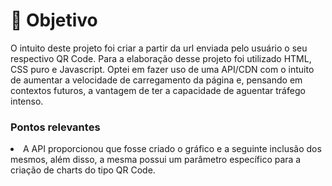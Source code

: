 # 🏁 Objetivo
<p>O intuito deste projeto foi criar a partir da url enviada pelo usuário o seu respectivo QR Code. Para a elaboração desse projeto foi utilizado HTML, CSS puro e Javascript. Optei em fazer uso de uma API/CDN com o intuito de aumentar a velocidade de carregamento da página e, pensando em contextos futuros, a vantagem de ter a capacidade de aguentar tráfego intenso.</p>
<h3>Pontos relevantes</h3>
<li>A API proporcionou que fosse criado o gráfico e a seguinte inclusão dos mesmos, além disso, a mesma possui um parâmetro específico para a criação de charts do tipo QR Code.</li>
